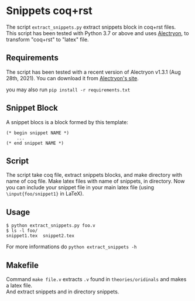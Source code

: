 # Snippets coq+rst

The script `extract_snippets.py` extract snippets block in coq+rst files.\
This script has been tested with Python 3.7 or above and uses [Alectryon](https://github.com/cpitclaudel/alectryon),
to transform "coq+rst" to "latex" file.

## Requirements
The script has been tested with a recent version of Alectryon v1.3.1 (Aug 28th, 2021). You can download it from
[Alectryon's site](https://github.com/cpitclaudel/alectryon).

you may also run `pip install -r requirements.txt`



## Snippet Block
A snippet blocs is a block formed by this template:
```coq
(* begin snippet NAME *)
    ...
(* end snippet NAME *)
```

## Script

The script take coq file, extract snippets blocks, and make directory with name of coq file. 
Make latex files with name of snippets, in directory.
Now you can include your snippet file in your main latex file (using `\input{foo/snippet1}` in LaTeX).

## Usage
```shell
$ python extract_snippets.py foo.v
$ ls -l foo/
snippet1.tex  snippet2.tex
```

For more informations do `python extract_snippets -h`


## Makefile
Command `make file.v` extracts `.v` found in `theories/oridinals` and makes a latex file. \
And extract snippets and in directory snippets.
